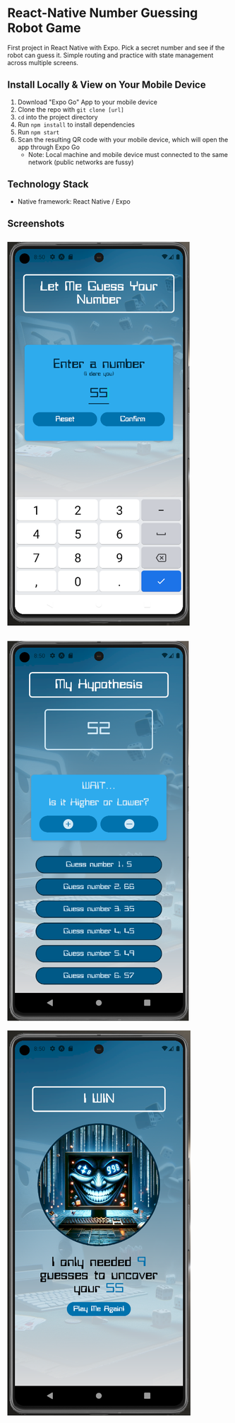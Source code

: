 # React-Native Number Guessing Robot Game
First project in React Native with Expo. Pick a secret number and see if the robot can guess it. Simple routing and practice with state management across multiple screens. 



## Install Locally & View on Your Mobile Device

1. Download "Expo Go" App to your mobile device
2. Clone the repo with `git clone [url]`
2. `cd` into the project directory
3. Run `npm install` to install dependencies
4. Run `npm start`
5. Scan the resulting QR code with your mobile device, which will open the app through Expo Go
    * Note: Local machine and mobile device must connected to the same network (public networks are fussy)

## Technology Stack
* Native framework: React Native / Expo

## Screenshots
![Game begin](./screenshots/game-begin.png)
---
![Game screen](./screenshots/game-screen.png)
---
![Game end](./screenshots/game-end.png)

